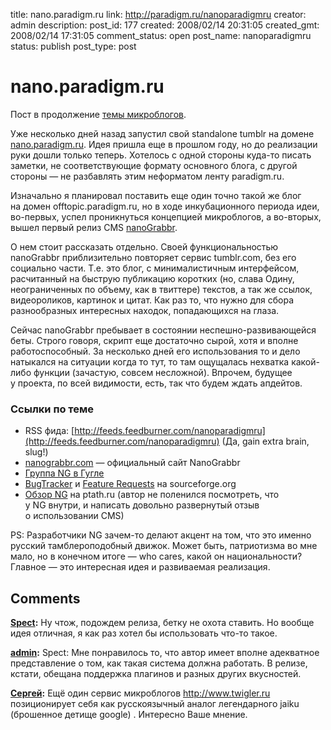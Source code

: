 title: nano.paradigm.ru
link: http://paradigm.ru/nanoparadigmru
creator: admin
description: 
post_id: 177
created: 2008/02/14 20:31:05
created_gmt: 2008/02/14 17:31:05
comment_status: open
post_name: nanoparadigmru
status: publish
post_type: post

# nano.paradigm.ru

Пост в продолжение [темы микроблогов](/2008/02/13/about-microblogging-and-brain-slugs/).

Уже несколько дней назад запустил свой standalone tumblr на домене [nano.paradigm.ru](http://nano.paradigm.ru). Идея пришла еще в прошлом году, но до реализации руки дошли только теперь. Хотелось с одной стороны куда-то писать заметки, не соответствующие формату основного блога, с другой стороны — не разбавлять этим неформатом ленту paradigm.ru.

Изначально я планировал поставить еще один точно такой же блог на домен offtopic.paradigm.ru, но в ходе инкубационного периода идеи, во-первых, успел проникнуться концепцией микроблогов, а во-вторых, вышел первый релиз CMS [nanoGrabbr](http://b23.ru/nz8).

О нем стоит рассказать отдельно. Своей функциональностью nanoGrabbr приблизительно повторяет сервис tumblr.com, без его социально части. Т.е. это блог, с минималистичным интерфейсом, расчитанный на быструю публикацию коротких (но, слава Одину, неограниченных по объему, как в твиттере) текстов, а так же ссылок, видеороликов, картинок и цитат. Как раз то, что нужно для сбора разнообразных интересных находок, попадающихся на глаза.

Сейчас nanoGrabbr пребывает в состоянии неспешно-развивающейся беты. Строго говоря, скрипт еще достаточно сырой, хотя и вполне работоспособный. За несколько дней его использования то и дело натыкался на ситуации когда то тут, то там ощущалась нехватка какой-либо функции (зачастую, совсем несложной). Впрочем, будущее у проекта, по всей видимости, есть, так что будем ждать апдейтов.

### Ссылки по теме

  * RSS фида: [http://feeds.feedburner.com/nanoparadigmru](http://feeds.feedburner.com/nanoparadigmru) (Да, gain extra brain, slug!)
  * [nanograbbr.com](http://nanograbbr.com/) — официальный сайт NanoGrabbr
  * [Группа NG в Гугле](http://groups.google.com/group/nanograbbr)
  * [BugTracker](http://b23.ru/nz7) и [Feature Requests](http://b23.ru/nzr) на sourceforge.org
  * [Обзор NG](http://ptath.ru/17-01-2008/nanograbbr-%e2%80%94-%d1%87%d1%82%d0%be-%d0%b2%d0%bd%d1%83%d1%82%d1%80%d0%b8/) на ptath.ru (автор не поленился посмотреть, что у NG внутри, и написать довольно развернутый отзыв о использовании CMS)

PS: Разработчики NG зачем-то делают акцент на том, что это именно русский тамблероподобный движок. Может быть, патриотизма во мне мало, но в конечном итоге — who cares, какой он национальности? Главное — это интересная идея и развиваемая реализация.

## Comments

**[Spect](#307 "2008/02/15 01:09:43"):** Ну чтож, подождем релиза, бетку не охота ставить. Но вообще идея отличная, я как раз хотел бы использовать что-то такое.

**[admin](#308 "2008/02/15 01:31:25"):** Spect: Мне понравилось то, что автор имеет вполне адекватное представление о том, как такая система должна работать. В релизе, кстати, обещана поддержка плагинов и разных других вкусностей.

**[Сергей](#38605 "2009/10/08 20:29:43"):** Ещё один сервис микроблогов http://www.twigler.ru позиционирует себя как русскоязычный аналог легендарного jaiku (брошенное детище google) . Интересно Ваше мнение.

